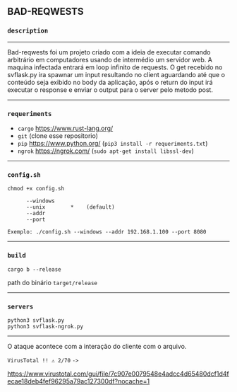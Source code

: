 ## BAD-REQWESTS

### `description`
____________________________________________________________________________________________________

Bad-reqwests foi um projeto criado com a ideia de executar comando arbitrário em computadores usando de intermédio um servidor web.
A maquina infectada entrará em loop infinito de requests. O get recebido no svflask.py ira spawnar um input resultando no client aguardando até que o conteúdo seja exibido no body da aplicação, após o return do input irá executar o response e enviar o output para o server pelo metodo post.
____________________________________________________________________________________________________

### `requeriments`

* `cargo` https://www.rust-lang.org/
* `git`  (clone esse repositorio)
* `pip` https://www.python.org/ (`pip3 install -r requeriments.txt`)
* `ngrok` https://ngrok.com/ (`sudo apt-get install libssl-dev`)

____________________________________________________________________________________________________
### `config.sh`
```
chmod +x config.sh
```
```             
      --windows        
      --unix        *    (default)
      --addr         
      --port         
         
Exemplo: ./config.sh --windows --addr 192.168.1.100 --port 8080
```
____________________________________________________________________________________________________
### `build`
```
cargo b --release
```

path do binário `target/release`

____________________________________________________________________________________________________
### `servers`
```
python3 svflask.py
python3 svflask-ngrok.py
```
____________________________________________________________________________________________________

O ataque acontece com a interação do cliente com o arquivo.

`VirusTotal !! ⚠️ 2/70` `->`

https://www.virustotal.com/gui/file/7c907e0079548e4adcc4d65480dcf1d4fecae18deb4fef96295a79ac127300df?nocache=1

